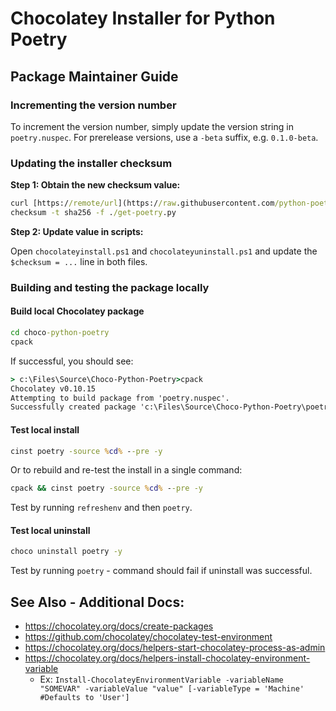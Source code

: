 # Chocolatey Installer for Python Poetry

## Package Maintainer Guide

### Incrementing the version number

To increment the version number, simply update the version string in `poetry.nuspec`.
For prerelease versions, use a `-beta` suffix, e.g. `0.1.0-beta`.

### Updating the installer checksum

**Step 1: Obtain the new checksum value:**

```cmd
curl [https://remote/url](https://raw.githubusercontent.com/python-poetry/poetry/master/get-poetry.py) ./get-poetry.py
checksum -t sha256 -f ./get-poetry.py
```

**Step 2: Update value in scripts:**

Open `chocolateyinstall.ps1` and `chocolateyuninstall.ps1` and update the `$checksum = ...` line in both files.

### Building and testing the package locally

#### Build local Chocolatey package

```cmd
cd choco-python-poetry
cpack
```

If successful, you should see:

```cmd
> c:\Files\Source\Choco-Python-Poetry>cpack
Chocolatey v0.10.15
Attempting to build package from 'poetry.nuspec'.
Successfully created package 'c:\Files\Source\Choco-Python-Poetry\poetry.0.0.2-beta.nupkg'
```


#### Test local install

```cmd
cinst poetry -source %cd% --pre -y
```

Or to rebuild and re-test the install in a single command:

```cmd
cpack && cinst poetry -source %cd% --pre -y
```

Test by running `refreshenv` and then `poetry`.

#### Test local uninstall

```cmd
choco uninstall poetry -y
```

Test by running `poetry` - command should fail if uninstall was successful.

## See Also - Additional Docs:

- https://chocolatey.org/docs/create-packages
- https://github.com/chocolatey/chocolatey-test-environment
- https://chocolatey.org/docs/helpers-start-chocolatey-process-as-admin
- https://chocolatey.org/docs/helpers-install-chocolatey-environment-variable
  - Ex: `Install-ChocolateyEnvironmentVariable -variableName "SOMEVAR" -variableValue "value" [-variableType = 'Machine' #Defaults to 'User']`
